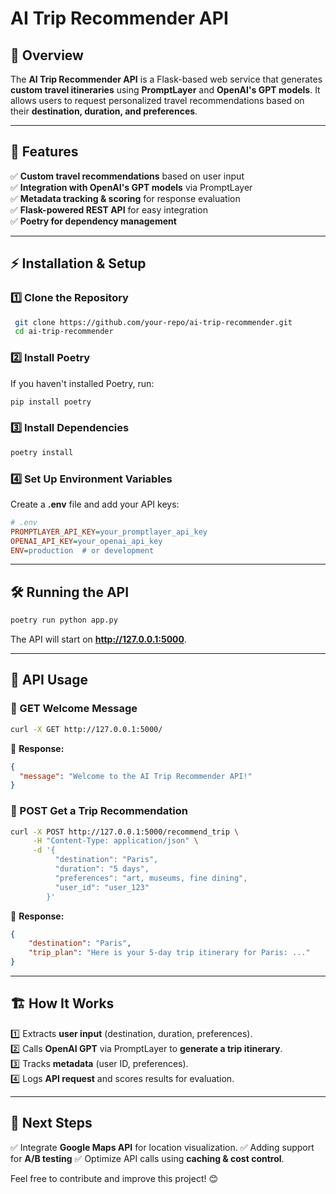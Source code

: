 # AI Trip Recommender API

## 🚀 Overview
The **AI Trip Recommender API** is a Flask-based web service that generates **custom travel itineraries** using **PromptLayer** and **OpenAI's GPT models**. It allows users to request personalized travel recommendations based on their **destination, duration, and preferences**.

---

## 📌 Features
✅ **Custom travel recommendations** based on user input  
✅ **Integration with OpenAI's GPT models** via PromptLayer  
✅ **Metadata tracking & scoring** for response evaluation  
✅ **Flask-powered REST API** for easy integration  
✅ **Poetry for dependency management**  

---

## ⚡ Installation & Setup
### **1️⃣ Clone the Repository**
```bash
 git clone https://github.com/your-repo/ai-trip-recommender.git
 cd ai-trip-recommender
```

### **2️⃣ Install Poetry**
If you haven't installed Poetry, run:
```bash
pip install poetry
```

### **3️⃣ Install Dependencies**
```bash
poetry install
```

### **4️⃣ Set Up Environment Variables**
Create a **.env** file and add your API keys:
```ini
# .env
PROMPTLAYER_API_KEY=your_promptlayer_api_key
OPENAI_API_KEY=your_openai_api_key
ENV=production  # or development
```

---

## 🛠 Running the API
```bash
poetry run python app.py
```
The API will start on **http://127.0.0.1:5000**.

---

## 📡 API Usage
### **📍 GET Welcome Message**
```bash
curl -X GET http://127.0.0.1:5000/
```
📌 **Response:**
```json
{
  "message": "Welcome to the AI Trip Recommender API!"
}
```

### **📍 POST Get a Trip Recommendation**
```bash
curl -X POST http://127.0.0.1:5000/recommend_trip \
     -H "Content-Type: application/json" \
     -d '{
          "destination": "Paris",
          "duration": "5 days",
          "preferences": "art, museums, fine dining",
          "user_id": "user_123"
        }'
```
📌 **Response:**
```json
{
    "destination": "Paris",
    "trip_plan": "Here is your 5-day trip itinerary for Paris: ..."
}
```

---

## 🏗️ How It Works
1️⃣ Extracts **user input** (destination, duration, preferences).  
2️⃣ Calls **OpenAI GPT** via PromptLayer to **generate a trip itinerary**.  
3️⃣ Tracks **metadata** (user ID, preferences).  
4️⃣ Logs **API request** and scores results for evaluation.  

---

## 🚀 Next Steps
✅ Integrate **Google Maps API** for location visualization.
✅ Adding support for **A/B testing**
✅ Optimize API calls using **caching & cost control**.  

Feel free to contribute and improve this project! 😊
